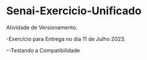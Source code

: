 # Senai-Exercicio-Unificado
Atividade de Versionamento.

-Exercício para Entrega no dia 11 de Julho 2023.

--Testando a Compatibilidade